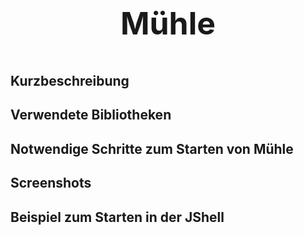 # <p style= "text-align: center; font-size: 50px"> Mühle </p>

## Kurzbeschreibung

## Verwendete Bibliotheken

## Notwendige Schritte zum Starten von Mühle

## Screenshots

## Beispiel zum Starten in der JShell